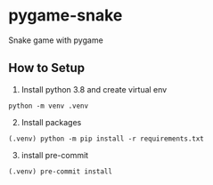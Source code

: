 # pygame-snake
Snake game with pygame


## How to Setup
1. Install python 3.8 and create virtual env
```
python -m venv .venv
```

2. Install packages
```
(.venv) python -m pip install -r requirements.txt
```

3. install pre-commit
```
(.venv) pre-commit install
```